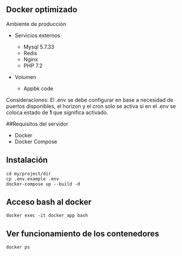 ## Docker optimizado

Ambiente de producción

* Servicios externos
  * Mysql 5.7.33
  * Redis
  * Nginx
  * PHP 7.2

* Volumen
  * Appbk code

Consideraciones: El .env se debe configurar en base a necesidad de puertos disponibles, 
el horizon y el cron solo se activa si en el .env se coloca estado de **1** que significa activado. 

##Requisitos del servidor

 - Docker
 - Docker Compose
 
## Instalación

    cd my/project/dir
    cp .env.example .env
    docker-compose up --build -d
    
## Acceso bash al docker

    docker exec -it docker_app bash 

## Ver funcionamiento de los contenedores

    docker ps  
